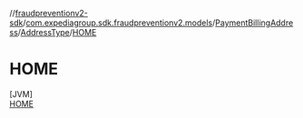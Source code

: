 //[fraudpreventionv2-sdk](../../../../../index.md)/[com.expediagroup.sdk.fraudpreventionv2.models](../../../index.md)/[PaymentBillingAddress](../../index.md)/[AddressType](../index.md)/[HOME](index.md)

# HOME

[JVM]\
[HOME](index.md)
